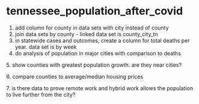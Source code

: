 # tennessee\_population\_after\_covid

1. add column for county in data sets with city instead of county
2. join data sets by county - linked data set is county\_city\_tn
3. in statewide cases and outcomes, create a column for total deaths per year.  data set is by week
4. do analysis of population in major cities with comparison to deaths

5\. show counties with greatest population growth.  are they near cities?

6\. compare counties to average/median housing prices

7\. is there data to prove remote work and hybrid work allows the population to live further from the city?

